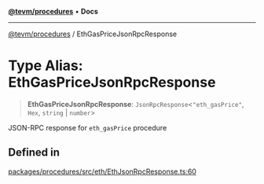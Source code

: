 [**@tevm/procedures**](../README.md) • **Docs**

***

[@tevm/procedures](../globals.md) / EthGasPriceJsonRpcResponse

# Type Alias: EthGasPriceJsonRpcResponse

> **EthGasPriceJsonRpcResponse**: `JsonRpcResponse`\<`"eth_gasPrice"`, `Hex`, `string` \| `number`\>

JSON-RPC response for `eth_gasPrice` procedure

## Defined in

[packages/procedures/src/eth/EthJsonRpcResponse.ts:60](https://github.com/evmts/tevm-monorepo/blob/main/packages/procedures/src/eth/EthJsonRpcResponse.ts#L60)
